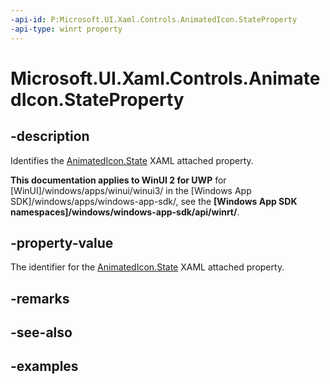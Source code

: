 ```yaml
---
-api-id: P:Microsoft.UI.Xaml.Controls.AnimatedIcon.StateProperty
-api-type: winrt property
---
```


# Microsoft.UI.Xaml.Controls.AnimatedIcon.StateProperty

<!--
public static Windows.UI.Xaml.DependencyProperty StateProperty { get; }
-->

## -description

Identifies the [AnimatedIcon.State](animatedicon_state.md) XAML attached property.

**This documentation applies to WinUI 2 for UWP** for [WinUI]/windows/apps/winui/winui3/ in the [Windows App SDK]/windows/apps/windows-app-sdk/, see the **[Windows App SDK namespaces]/windows/windows-app-sdk/api/winrt/**.

## -property-value

The identifier for the [AnimatedIcon.State](animatedicon_state.md) XAML attached property.

## -remarks

## -see-also

## -examples
